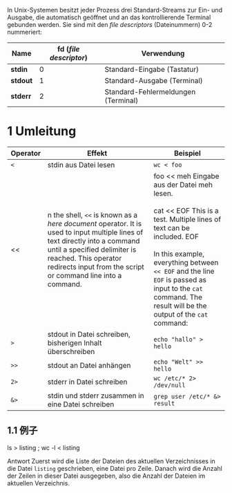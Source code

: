 
In Unix-Systemen besitzt jeder Prozess drei Standard-Streams zur Ein- und Ausgabe, die automatisch geöffnet und an das kontrollierende Terminal gebunden werden. Sie sind mit den _file descriptors_ (Dateinummern) 0-2 nummeriert:

| Name       | fd (_file descriptor_) | Verwendung                          |
| ---------- | ---------------------- | ----------------------------------- |
| **stdin**  | 0                      | Standard-Eingabe (Tastatur)         |
| **stdout** | 1                      | Standard-Ausgabe (Terminal)         |
| **stderr** | 2                      | Standard-Fehlermeldungen (Terminal) |

# 1 Umleitung 


| Operator | Effekt                                                                                                                                                                                                                                             | Beispiel                                                                                                                                                                                                                                                                                       |
| -------- | -------------------------------------------------------------------------------------------------------------------------------------------------------------------------------------------------------------------------------------------------- | ---------------------------------------------------------------------------------------------------------------------------------------------------------------------------------------------------------------------------------------------------------------------------------------------- |
| `<`      | stdin aus Datei lesen                                                                                                                                                                                                                              | `wc < foo`                                                                                                                                                                                                                                                                                     |
| <<       | n the shell, `<<` is known as a _here document_ operator. It is used to input multiple lines of text directly into a command until a specified delimiter is reached. This operator redirects input from the script or command line into a command. | foo << meh  Eingabe aus der Datei meh lesen.<br><br>cat << EOF This is a test. Multiple lines of text can be included. EOF<br><br>In this example, everything between `<< EOF` and the line `EOF` is passed as input to the `cat` command. The result will be the output of the `cat` command: |
| `>`      | stdout in Datei schreiben, bisherigen Inhalt überschreiben                                                                                                                                                                                         | `echo "hallo" > hello`                                                                                                                                                                                                                                                                         |
| `>>`     | stdout an Datei anhängen                                                                                                                                                                                                                           | `echo "Welt" >> hello`                                                                                                                                                                                                                                                                         |
| `2>`     | stderr in Datei schreiben                                                                                                                                                                                                                          | `wc /etc/* 2> /dev/null`                                                                                                                                                                                                                                                                       |
| `&>`     | stdin und stderr zusammen in eine Datei schreiben                                                                                                                                                                                                  | `grep user /etc/* &> result`                                                                                                                                                                                                                                                                   |

## 1.1 例子 
ls > listing ; wc -l < listing

Antwort
Zuerst wird die Liste der Dateien des aktuellen Verzeichnisses in die Datei `listing` geschrieben, eine Datei pro Zeile. 
Danach wird die Anzahl der Zeilen in dieser Datei ausgegeben, also die Anzahl der Dateien im aktuellen Verzeichnis.

